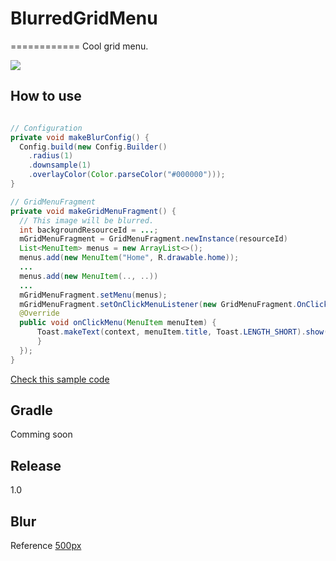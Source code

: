 # BlurredGridMenu
============
Cool grid menu.

![](https://github.com/gotokatsuya/BlurredGridMenu/blob/master/image.jpg)

## How to use
```java

// Configuration
private void makeBlurConfig() {
  Config.build(new Config.Builder()
    .radius(1)
    .downsample(1)
    .overlayColor(Color.parseColor("#000000")));
}

// GridMenuFragment
private void makeGridMenuFragment() {
  // This image will be blurred.
  int backgroundResourceId = ...;
  mGridMenuFragment = GridMenuFragment.newInstance(resourceId)
  List<MenuItem> menus = new ArrayList<>();
  menus.add(new MenuItem("Home", R.drawable.home));
  ...
  menus.add(new MenuItem(.., ..))
  ...
  mGridMenuFragment.setMenu(menus);
  mGridMenuFragment.setOnClickMenuListener(new GridMenuFragment.OnClickMenuListener() {
  @Override
  public void onClickMenu(MenuItem menuItem) {
      Toast.makeText(context, menuItem.title, Toast.LENGTH_SHORT).show();
      }
  });
}
```
[Check this sample code](https://github.com/gotokatsuya/BlurredGridMenu/blob/master/app/src/main/java/com/goka/sample/MainActivity.java)


## Gradle
Comming soon

## Release
1.0


## Blur
Reference
[500px](https://github.com/500px/500px-android-blur)

